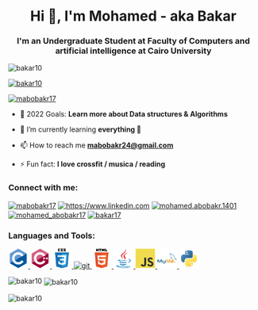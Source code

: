 <h1 align="center">Hi 👋, I'm Mohamed - aka Bakar</h1>
<h3 align="center">I'm an Undergraduate Student at Faculty of Computers and artificial intelligence at Cairo University</h3>

<p align="left"> <img src="https://komarev.com/ghpvc/?username=bakar10&label=Profile%20views&color=0e75b6&style=flat" alt="bakar10" /> </p>

<p align="left"> <a href="https://github.com/ryo-ma/github-profile-trophy"><img src="https://github-profile-trophy.vercel.app/?username=bakar10" alt="bakar10" /></a> </p>

<p align="left"> <a href="https://twitter.com/mabobakr17" target="blank"><img src="https://img.shields.io/twitter/follow/mabobakr17?logo=twitter&style=for-the-badge" alt="mabobakr17" /></a> </p>

- 🥅 2022 Goals: **Learn more about Data structures & Algorithms**

- 🌱 I’m currently learning **everything 🤣**

- 📫 How to reach me **mabobakr24@gmail.com**

- ⚡ Fun fact: **I love crossfit / musica / reading**

<h3 align="left">Connect with me:</h3>
<p align="left">
<a href="https://twitter.com/mabobakr17" target="blank"><img align="center" src="https://raw.githubusercontent.com/rahuldkjain/github-profile-readme-generator/master/src/images/icons/Social/twitter.svg" alt="mabobakr17" height="30" width="40" /></a>
<a href="https://linkedin.com/in/https://www.linkedin.com" target="blank"><img align="center" src="https://raw.githubusercontent.com/rahuldkjain/github-profile-readme-generator/master/src/images/icons/Social/linked-in-alt.svg" alt="https://www.linkedin.com" height="30" width="40" /></a>
<a href="https://fb.com/mohamed.abobakr.1401" target="blank"><img align="center" src="https://raw.githubusercontent.com/rahuldkjain/github-profile-readme-generator/master/src/images/icons/Social/facebook.svg" alt="mohamed.abobakr.1401" height="30" width="40" /></a>
<a href="https://instagram.com/mohamed_abobakr17" target="blank"><img align="center" src="https://raw.githubusercontent.com/rahuldkjain/github-profile-readme-generator/master/src/images/icons/Social/instagram.svg" alt="mohamed_abobakr17" height="30" width="40" /></a>
<a href="https://codeforces.com/profile/bakar17" target="blank"><img align="center" src="https://raw.githubusercontent.com/rahuldkjain/github-profile-readme-generator/master/src/images/icons/Social/codeforces.svg" alt="bakar17" height="30" width="40" /></a>
</p>

<h3 align="left">Languages and Tools:</h3>
<p align="left"> <a href="https://www.cprogramming.com/" target="_blank" rel="noreferrer"> <img src="https://raw.githubusercontent.com/devicons/devicon/master/icons/c/c-original.svg" alt="c" width="40" height="40"/> </a> <a href="https://www.w3schools.com/cpp/" target="_blank" rel="noreferrer"> <img src="https://raw.githubusercontent.com/devicons/devicon/master/icons/cplusplus/cplusplus-original.svg" alt="cplusplus" width="40" height="40"/> </a> <a href="https://www.w3schools.com/css/" target="_blank" rel="noreferrer"> <img src="https://raw.githubusercontent.com/devicons/devicon/master/icons/css3/css3-original-wordmark.svg" alt="css3" width="40" height="40"/> </a> <a href="https://git-scm.com/" target="_blank" rel="noreferrer"> <img src="https://www.vectorlogo.zone/logos/git-scm/git-scm-icon.svg" alt="git" width="40" height="40"/> </a> <a href="https://www.w3.org/html/" target="_blank" rel="noreferrer"> <img src="https://raw.githubusercontent.com/devicons/devicon/master/icons/html5/html5-original-wordmark.svg" alt="html5" width="40" height="40"/> </a> <a href="https://www.java.com" target="_blank" rel="noreferrer"> <img src="https://raw.githubusercontent.com/devicons/devicon/master/icons/java/java-original.svg" alt="java" width="40" height="40"/> </a> <a href="https://developer.mozilla.org/en-US/docs/Web/JavaScript" target="_blank" rel="noreferrer"> <img src="https://raw.githubusercontent.com/devicons/devicon/master/icons/javascript/javascript-original.svg" alt="javascript" width="40" height="40"/> </a> <a href="https://www.mysql.com/" target="_blank" rel="noreferrer"> <img src="https://raw.githubusercontent.com/devicons/devicon/master/icons/mysql/mysql-original-wordmark.svg" alt="mysql" width="40" height="40"/> </a> <a href="https://www.python.org" target="_blank" rel="noreferrer"> <img src="https://raw.githubusercontent.com/devicons/devicon/master/icons/python/python-original.svg" alt="python" width="40" height="40"/> </a> </p>

<p><img align="left" src="https://github-readme-stats.vercel.app/api/top-langs?username=bakar10&show_icons=true&locale=en&layout=compact" alt="bakar10" /></p>

<p>&nbsp;<img align="center" src="https://github-readme-stats.vercel.app/api?username=bakar10&show_icons=true&locale=en" alt="bakar10" /></p>

<p><img align="center" src="https://github-readme-streak-stats.herokuapp.com/?user=bakar10&" alt="bakar10" /></p>
